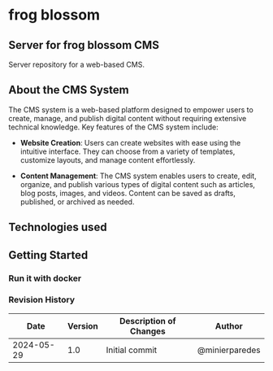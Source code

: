 # frog blossom

## Server for frog blossom CMS

Server repository for a web-based CMS.

## About the CMS System

The CMS system is a web-based platform designed to empower users to create, manage, and publish digital content without requiring extensive technical knowledge. Key features of the CMS system include:

- **Website Creation**: Users can create websites with ease using the intuitive interface. They can choose from a variety of templates, customize layouts, and manage content effortlessly.

- **Content Management**: The CMS system enables users to create, edit, organize, and publish various types of digital content such as articles, blog posts, images, and videos. Content can be saved as drafts, published, or archived as needed.

## Technologies used

## Getting Started

### Run it with docker

### Revision History

| Date       | Version | Description of Changes  | Author |
|------------|---------|-------------------------|--------|
| 2024-05-29 | 1.0     | Initial commit          | @minierparedes    |
